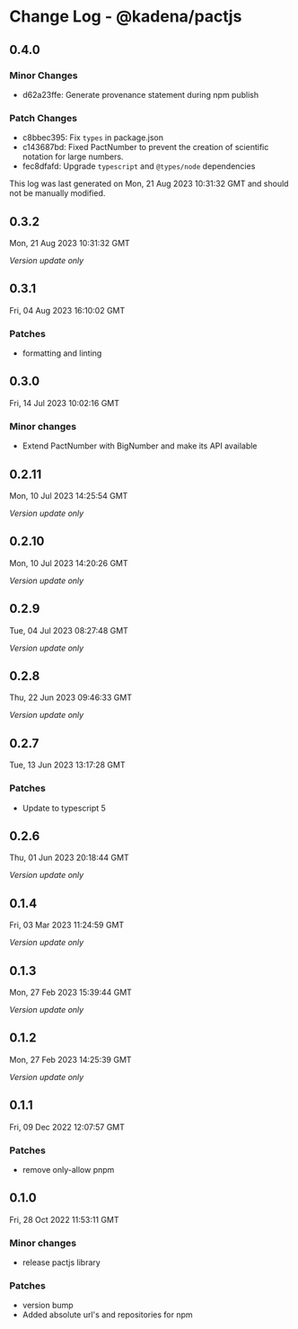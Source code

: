 # Change Log - @kadena/pactjs

## 0.4.0

### Minor Changes

- d62a23ffe: Generate provenance statement during npm publish

### Patch Changes

- c8bbec395: Fix `types` in package.json
- c143687bd: Fixed PactNumber to prevent the creation of scientific notation for
  large numbers.
- fec8dfafd: Upgrade `typescript` and `@types/node` dependencies

This log was last generated on Mon, 21 Aug 2023 10:31:32 GMT and should not be
manually modified.

## 0.3.2

Mon, 21 Aug 2023 10:31:32 GMT

_Version update only_

## 0.3.1

Fri, 04 Aug 2023 16:10:02 GMT

### Patches

- formatting and linting

## 0.3.0

Fri, 14 Jul 2023 10:02:16 GMT

### Minor changes

- Extend PactNumber with BigNumber and make its API available

## 0.2.11

Mon, 10 Jul 2023 14:25:54 GMT

_Version update only_

## 0.2.10

Mon, 10 Jul 2023 14:20:26 GMT

_Version update only_

## 0.2.9

Tue, 04 Jul 2023 08:27:48 GMT

_Version update only_

## 0.2.8

Thu, 22 Jun 2023 09:46:33 GMT

_Version update only_

## 0.2.7

Tue, 13 Jun 2023 13:17:28 GMT

### Patches

- Update to typescript 5

## 0.2.6

Thu, 01 Jun 2023 20:18:44 GMT

_Version update only_

## 0.1.4

Fri, 03 Mar 2023 11:24:59 GMT

_Version update only_

## 0.1.3

Mon, 27 Feb 2023 15:39:44 GMT

_Version update only_

## 0.1.2

Mon, 27 Feb 2023 14:25:39 GMT

_Version update only_

## 0.1.1

Fri, 09 Dec 2022 12:07:57 GMT

### Patches

- remove only-allow pnpm

## 0.1.0

Fri, 28 Oct 2022 11:53:11 GMT

### Minor changes

- release pactjs library

### Patches

- version bump
- Added absolute url's and repositories for npm
